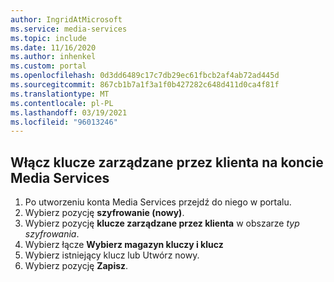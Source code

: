 ```yaml
---
author: IngridAtMicrosoft
ms.service: media-services
ms.topic: include
ms.date: 11/16/2020
ms.author: inhenkel
ms.custom: portal
ms.openlocfilehash: 0d3dd6489c17c7db29ec61fbcb2af4ab72ad445d
ms.sourcegitcommit: 867cb1b7a1f3a1f0b427282c648d411d0ca4f81f
ms.translationtype: MT
ms.contentlocale: pl-PL
ms.lasthandoff: 03/19/2021
ms.locfileid: "96013246"
---
```

<!--Enable customer managed keys on a Media Services account-->

## <a name="enable-customer-managed-keys-on-a-media-services-account"></a>Włącz klucze zarządzane przez klienta na koncie Media Services

1. Po utworzeniu konta Media Services przejdź do niego w portalu.
1. Wybierz pozycję  **szyfrowanie (nowy)**.
1. Wybierz pozycję **klucze zarządzane przez klienta** w obszarze *typ szyfrowania*.
1. Wybierz łącze **Wybierz magazyn kluczy i klucz**
1. Wybierz istniejący klucz lub Utwórz nowy.
1. Wybierz pozycję **Zapisz**.
